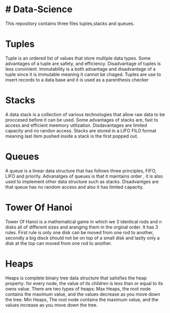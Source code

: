 # # Data-Science

This repository contains three files tuples,stacks and queues.

# Tuples

Tuple is an ordered list of values that store multiple data types.
Some advantages of a tuple are safety, and efficiency. Disadvantage of tuples is less convinient.
Immutability is a both advantage and disadvantage of a tuple since it is immutable meaning it cannot be chaged.
Tuples are use to insert records to a data base and it is used as a parenthesis checker

# Stacks

A data stack is a collection of various technologies that allow raw data to be proccesed before it can be used.
Some advantages of stacks are, fast to access and efficient meemory utilization. Disdavantages are limited capacity
and no randon access. Stacks are stored in a LIFO FILO format meaning last item pushed inside a stack is the first popped out.


# Queues 

A queue is a linear data structure that has follows three principles, FIFO, LIFO and priority.
Advanatges of queues is that it maintains order , it is also used to implement other data structure such as stacks.
Disadvantges are that queue has no random access and also it has limited capacity.


# Tower Of Hanoi

Tower Of Hanoi is a mathematical game in which we 3 identical rods and n disks all of different sizes and 
aranging them in the orginal order.
It has 3 rules. First rule is only one disk can be moved from one rod to another, secondly a big disck should not be 
on top of a small disk and lastly only a disk at the top can moved from one rod to another.

# Heaps

Heaps is complete binary tree data structure that satisfies the heap property: for every node, the value of its
children is less than or equal to its owns value. There are two types of heaps: 
Max Heaps, the root node contains the maximum value, and the values decrease as you move down the tree.
Min Heaps, The root node contains the maximum value,
and the values increase as you move down the tree.
